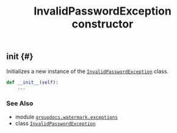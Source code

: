 ﻿---
title: InvalidPasswordException constructor
second_title: GroupDocs.Watermark for Python via .NET API References
description: 
type: docs
url: /python-net/groupdocs.watermark.exceptions/invalidpasswordexception/__init__/
is_root: false
weight: 10
---

## __init__ {#}

Initializes a new instance of the [`InvalidPasswordException`](/watermark/python-net/groupdocs.watermark.exceptions/invalidpasswordexception) class.



```python
def __init__(self):
    ...
```





### See Also
* module [`groupdocs.watermark.exceptions`](../../)
* class [`InvalidPasswordException`](/watermark/python-net/groupdocs.watermark.exceptions/invalidpasswordexception)
